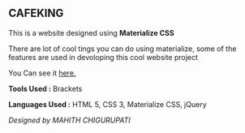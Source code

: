 ## CAFEKING

This is a website designed using **Materialize CSS**

There are lot of cool tings you can do using materialize, some of the features are used in devoloping this cool website project

You Can see it [here.](https://mahithchigurupati.github.io/CafeKing/)

**Tools Used :** Brackets

**Languages Used :** HTML 5, CSS 3, Materialize CSS, jQuery

*Designed by MAHITH CHIGURUPATI*
